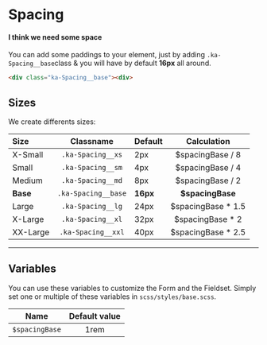 # Spacing
#### I think we need some space

You can add some paddings to your element, just by adding `.ka-Spacing__base`class & you will have by default **16px** all around.

```html
<div class="ka-Spacing__base"><div>
```

Sizes
-----

We create differents sizes: 

| Size | Classname | Default | Calculation |
 |:----|:-----------:|---------|:-----------:|
|   X-Small   | `.ka-Spacing__xs` | 2px | $spacingBase / 8 |
|   Small  | `.ka-Spacing__sm` | 4px | $spacingBase / 4 |
|  Medium   | `.ka-Spacing__md` | 8px | $spacingBase / 2 |
|   **Base**   | `.ka-Spacing__base` | **16px** | **$spacingBase**  |
|  Large  | `.ka-Spacing__lg` | 24px | $spacingBase *  1.5 |
|   X-Large  | `.ka-Spacing__xl` | 32px | $spacingBase * 2  |
|   XX-Large   | `.ka-Spacing__xxl` | 40px | $spacingBase * 2.5  |

***
Variables
------
You can use these variables to customize the Form and the Fieldset. Simply set one or multiple of these variables in `scss/styles/base.scss`.

| Name  | Default value |
| ------- |:-----------:|
|`$spacingBase` | 1rem |
